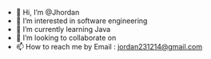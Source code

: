 - 👋 Hi, I’m @Jhordan
- 👀 I’m interested in software engineering
- 🌱 I’m currently learning Java
- 💞️ I’m looking to collaborate on 
- 📫 How to reach me by Email : jordan231214@gmail.com

<!---
JhordanC23/JhordanC23 is a ✨ special ✨ repository because its `README.md` (this file) appears on your GitHub profile.
You can click the Preview link to take a look at your changes.
--->
